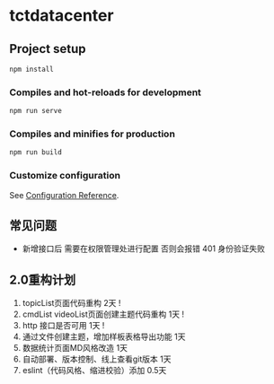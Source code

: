 # tctdatacenter

## Project setup

```bash
npm install
```

### Compiles and hot-reloads for development

```bash
npm run serve
```

### Compiles and minifies for production

```bash
npm run build
```

### Customize configuration

See [Configuration Reference](https://cli.vuejs.org/config/).

## 常见问题

- 新增接口后 需要在权限管理处进行配置 否则会报错 401 身份验证失败

## 2.0重构计划
1. topicList页面代码重构 2天 !
2. cmdList videoList页面创建主题代码重构 1天 !
3. http 接口是否可用 1天 !
4. 通过文件创建主题，增加样板表格导出功能 1天
5. 数据统计页面MD风格改造 1天
6. 自动部署、版本控制、线上查看git版本 1天
7. eslint（代码风格、缩进校验）添加 0.5天